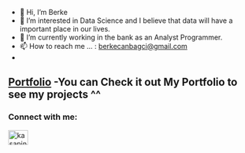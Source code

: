 - 👋 Hi, I’m Berke
- 👀 I’m interested in Data Science and I believe that data will have a important place in our lives.
- 🌱 I’m currently working in the bank as an Analyst Programmer.
- 📫 How to reach me ... : berkecanbagci@gmail.com 
- 

## [Portfolio](https://github.com/mrbcan/Portfolio) -You can Check it out My Portfolio to see my projects ^^

<h3 align="left">Connect with me:</h3>
<p align="left">
<a href="https://www.linkedin.com/in/berke-can-bagci-5a9705174/" target="blank"><img align="center" src="https://raw.githubusercontent.com/rahuldkjain/github-profile-readme-generator/master/src/images/icons/Social/linked-in-alt.svg" alt="kasapiniz" height="30" width="40" /></a>
</p>


<!---
mrbcan/mrbcan is a ✨ special ✨ repository because its `README.md` (this file) appears on your GitHub profile.
You can click the Preview link to take a look at your changes.
--->

